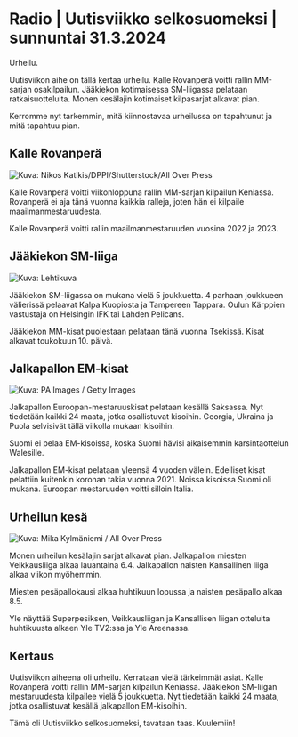 # Radio \| Uutisviikko selkosuomeksi \| sunnuntai 31.3.2024

Urheilu.

Uutisviikon aihe on tällä kertaa urheilu. Kalle Rovanperä voitti rallin MM-sarjan osakilpailun. Jääkiekon kotimaisessa SM-liigassa pelataan ratkaisuotteluita. Monen kesälajin kotimaiset kilpasarjat alkavat pian.

Kerromme nyt tarkemmin, mitä kiinnostavaa urheilussa on tapahtunut ja mitä tapahtuu pian.

## Kalle Rovanperä

![ Kuva: Nikos Katikis/DPPI/Shutterstock/All Over Press](https://images.cdn.yle.fi/image/upload/c_crop,h_2812,w_5000,x_0,y_0/ar_1.7777777777777777,c_fill,g_faces,h_431,w_767/dpr_1.0/q_auto:eco/f_auto/fl_lossy/v1711788087/39-12646496607cfc220af1)

Kalle Rovanperä voitti viikonloppuna rallin MM-sarjan kilpailun Keniassa. Rovanperä ei aja tänä vuonna kaikkia ralleja, joten hän ei kilpaile maailmanmestaruudesta.

Kalle Rovanperä voitti rallin maailmanmestaruuden vuosina 2022 ja 2023.

## Jääkiekon SM-liiga

![ Kuva: Lehtikuva](https://images.cdn.yle.fi/image/upload/c_crop,h_2880,w_5120,x_0,y_0/ar_1.7777777777777777,c_fill,g_faces,h_431,w_767/dpr_1.0/q_auto:eco/f_auto/fl_lossy/v1711825179/39-1264711660860f54863b)

Jääkiekon SM-liigassa on mukana vielä 5 joukkuetta. 4 parhaan joukkueen välierissä pelaavat Kalpa Kuopiosta ja Tampereen Tappara. Oulun Kärppien vastustaja on Helsingin IFK tai Lahden Pelicans.

Jääkiekon MM-kisat puolestaan pelataan tänä vuonna Tsekissä. Kisat alkavat toukokuun 10. päivä.

## Jalkapallon EM-kisat

![ Kuva: PA Images / Getty Images](https://images.cdn.yle.fi/image/upload/c_crop,h_2269,w_4034,x_9,y_211/ar_1.7777777777777777,c_fill,g_faces,h_431,w_767/dpr_1.0/q_auto:eco/f_auto/fl_lossy/v1711120956/39-126102165fcc0e7165b5)

Jalkapallon Euroopan-mestaruuskisat pelataan kesällä Saksassa. Nyt tiedetään kaikki 24 maata, jotka osallistuvat kisoihin. Georgia, Ukraina ja Puola selvisivät tällä viikolla mukaan kisoihin.

Suomi ei pelaa EM-kisoissa, koska Suomi hävisi aikaisemmin karsintaottelun Walesille.

Jalkapallon EM-kisat pelataan yleensä 4 vuoden välein. Edelliset kisat pelattiin kuitenkin koronan takia vuonna 2021. Noissa kisoissa Suomi oli mukana. Euroopan mestaruuden voitti silloin Italia.

## Urheilun kesä

![ Kuva: Mika Kylmäniemi / All Over Press](https://images.cdn.yle.fi/image/upload/c_crop,h_2239,w_3990,x_0,y_333/ar_1.7777777777777777,c_fill,g_faces,h_431,w_767/dpr_1.0/q_auto:eco/f_auto/fl_lossy/v1694862895/39-117292165058e058cbd0)

Monen urheilun kesälajin sarjat alkavat pian. Jalkapallon miesten Veikkausliiga alkaa lauantaina 6.4. Jalkapallon naisten Kansallinen liiga alkaa viikon myöhemmin.

Miesten pesäpallokausi alkaa huhtikuun lopussa ja naisten pesäpallo alkaa 8.5.

Yle näyttää Superpesiksen, Veikkausliigan ja Kansallisen liigan otteluita huhtikuusta alkaen Yle TV2:ssa ja Yle Areenassa.

## Kertaus

Uutisviikon aiheena oli urheilu. Kerrataan vielä tärkeimmät asiat. Kalle Rovanperä voitti rallin MM-sarjan kilpailun Keniassa. Jääkiekon SM-liigan mestaruudesta kilpailee vielä 5 joukkuetta. Nyt tiedetään kaikki 24 maata, jotka osallistuvat kesällä jalkapallon EM-kisoihin.

Tämä oli Uutisviikko selkosuomeksi, tavataan taas. Kuulemiin!

